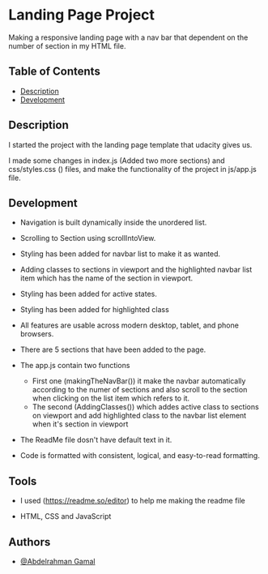 
# Landing Page Project

Making a responsive landing page with a nav bar that dependent on the number of section in my HTML file.

## Table of Contents

- [Description](#Description)
- [Development](#Development)

## Description

I started the project with the landing page template that udacity gives us.

I made some changes in index.js (Added two more sections) and css/styles.css () files, and make the functionality of the project in js/app.js file.
## Development

- Navigation is built dynamically inside the unordered list.

- Scrolling to Section using scrollIntoView.

- Styling has been added for navbar list to make it as wanted.

- Adding classes to sections in viewport  and the highlighted navbar list item which has the name of the section in viewport.

- Styling has been added for active states.

- Styling has been added for highlighted class

- All features are usable across modern desktop, tablet, and phone browsers.

- There are 5 sections that have been added to the page.

- The app.js contain two functions
  - First one (makingTheNavBar()) it make the navbar automatically according to the numer of sections and also scroll to the section when clicking on the list item which refers to it.
  - The second (AddingClasses()) which addes active class to sections on viewport and add  highlighted class to the navbar list element when it's section in viewport

- The ReadMe file dosn't have default text in it.

- Code is formatted with consistent, logical, and easy-to-read formatting.

## Tools

- I used (https://readme.so/editor) to help me making the readme file

- HTML, CSS and JavaScript
## Authors

- [@Abdelrahman Gamal](https://github.com/Abdo6004)

